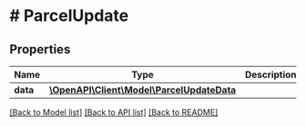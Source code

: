 # # ParcelUpdate

## Properties

Name | Type | Description | Notes
------------ | ------------- | ------------- | -------------
**data** | [**\OpenAPI\Client\Model\ParcelUpdateData**](ParcelUpdateData.md) |  |

[[Back to Model list]](../../README.md#models) [[Back to API list]](../../README.md#endpoints) [[Back to README]](../../README.md)
